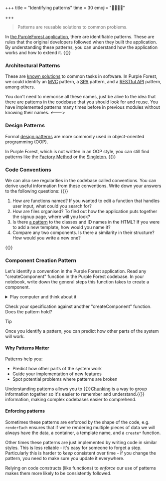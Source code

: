+++
title = "Identifying patterns"
time = 30
emoji= "🏴󠁧󠁢󠁳󠁣󠁴󠁿🏴󠁧󠁢󠁥󠁮󠁧󠁿🇬🇧"

+++

> Patterns are reusable solutions to common problems.

In [the PurpleForest application](https://github.com/CodeYourFuture/Module-Legacy-Code), there are identifiable patterns. These are rules that the original developers followed when they built the application. By understanding these patterns, you can understand how the application works and how to extend it.
{{<columns>}}

### Architectural Patterns

These are [known solutions](https://www.turing.com/blog/software-architecture-patterns-types) to common tasks in software. In Purple Forest, we could identify an [MVC](https://developer.mozilla.org/en-US/docs/Glossary/MVC) pattern, a [SPA](https://developer.mozilla.org/en-US/docs/Glossary/SPA) pattern, and a [RESTful API](https://developer.mozilla.org/en-US/docs/Glossary/REST) pattern, among others.

You don't need to memorise all these names, just be alive to the idea that there are patterns in the codebase that you should look for and reuse. You have implemented patterns many times before in previous modules without knowing their names.
<--->

### Design Patterns

Formal [design patterns](https://refactoring.guru/design-patterns/what-is-pattern) are more commonly used in object-oriented programming (OOP).

In Purple Forest, which is not written in an OOP style, you can still find patterns like the [Factory Method](https://refactoring.guru/design-patterns/factory-method) or the [Singleton](https://refactoring.guru/design-patterns/singleton).
{{</columns>}}

### Code Conventions

We can also see regularities in the codebase called conventions. You can derive useful information from these conventions. Write down your answers to the following questions:
{{<note type="Activity" title="Investigate and document">}}

1. How are functions named? If you wanted to edit a function that handles user input, what could you search for?
1. How are files organised? To find out how the application puts together the signup page, where will you look?
1. Is there [a pattern](https://getbem.com/) to the classes and ID names in the HTML? If you were to add a new template, how would you name it?
1. Compare any two components. Is there a similarity in their structure? How would you write a new one?

{{</note>}}

### Component Creation Pattern

Let's identify a convention in the Purple Forest application. Read any "createComponent" function in the Purple Forest codebase. In your notebook, write down the general steps this function takes to create a component.

<details><summary>Play computer and think about it</summary>

```javascript
// function name starts with create
// then name of file
// function expects a template (id) and data as arguments {
// first, return if there's no data
// next, clone template to create a fragment
// then, populate the fragment with data
// return fragment
//}
```

</details>

Check your specification against another "createComponent" function. Does the pattern hold?

> [!TIP]
> Once you identify a pattern, you can predict how other parts of the system will work.

#### Why Patterns Matter

Patterns help you:

- Predict how other parts of the system work
- Guide your implementation of new features
- Spot potential problems where patterns are broken

Understanding patterns allows you to {{<tooltip title="chunk">}}[Chunking](https://www.youtube.com/watch?v=hydCdGLAh00) is a way to group information together so it's easier to remember and understand.{{</tooltip>}} information, making complex codebases easier to comprehend.

#### Enforcing patterns

Sometimes these patterns are enforced by the shape of the code, e.g. `renderEach` ensures that if we're rendering multiple pieces of data we will always have the data, a container, a template name, and a `create*` function.

Other times these patterns are just implemented by writing code in similar styles. This is less reliable - it's easy for someone to forget a step. Particularly this is harder to _keep_ consistent over time - if you change the pattern, you need to make sure you update it everywhere.

Relying on code constructs (like functions) to _enforce_ our use of patterns makes them more likely to be consistently followed.
